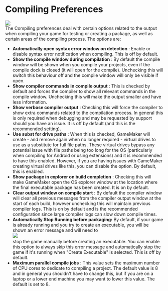 # Compiling Preferences

  
![](https://gms.magecorn.com/Manual/assets/Images/Setup_And_Version/Preferences/General_Compiling_Prefs.png)  
The Compiling preferences deal with certain options related to the
output when compiling your game for testing or creating a package, as
well as certain areas of the compiling process. The options are:

-   **Automatically open syntax error window on detection** : Enable or
    disable syntax error notification when compiling. This is off by
    default.
-   **Show the compile window during compilation** : By default the
    compile window will be shown when you compile your projects, even if
    the compile dock is closed (it will open for the compile).
    Unchecking this will switch this behaviour off and the compile
    window will only be visible if open.
-   **Show compiler commands in compile output** : This is checked by
    default and forces the compiler to show all relevant commands in the
    compile window. Unchecking this will make the output smaller and
    have less information.
-   **Show verbose compiler output** : Checking this will force the
    compiler to show extra commands related to the compilation process.
    In general this is only required when debugging and may be requested
    by support should you have an issue. It is off by default (and this
    is the recommended setting).
-   **Use subst for drive paths** : When this is checked, GameMaker will
    create - and remove again when no longer required - virtual drives
    to use as a substitute for full file paths. These virtual drives
    bypass any potential issue with file paths being too long for the OS
    (particularly when compiling for Android or using extensions) and it
    is recommended to have this enabled. However, if you are having
    issues with GameMaker creating virtual drives like this, you can
    disable the option. By default, this is enabled.
-   **Show package in explorer on build completion** : Checking this
    will make GameMaker open the OS explorer window at the location
    where the final executable package has been created. It is on by
    default.
-   **Clear output window on compile start** : By default the compiler
    window will clear all previous messages from the compiler output
    window at the start of each build, however unchecking this will
    maintain previous compiler logs. This is on by default and is the
    recommended configuration since large compiler logs can slow down
    compile times.
-   **Automatically Stop Running before packaging:** By default, if your
    game is already running and you try to create an executable, you
    will be shown an error message and will need to  
    ![](https://gms.magecorn.com/Manual/assets/Images/Icons/Icon_StopGame.png)  
    stop the game manually before creating an executable. You can enable
    this option to always skip this error message and automatically stop
    the game if it's running when "Create Executable" is selected. This
    is off by default.
-   **Maximum parallel compile jobs** : This value sets the maximum
    number of CPU cores to dedicate to compiling a project. The default
    value is 8 and in general you shouldn't have to change this, but if
    you are on a laptop or a lower end machine you may want to lower
    this value. The default is set to 8.
